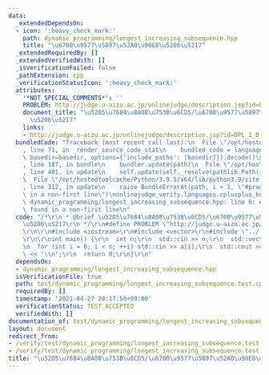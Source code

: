 ```yaml
---
data:
  _extendedDependsOn:
  - icon: ':heavy_check_mark:'
    path: dynamic_programming/longest_increasing_subsequence.hpp
    title: "\u6700\u9577\u5897\u52A0\u90E8\u5206\u5217"
  _extendedRequiredBy: []
  _extendedVerifiedWith: []
  _isVerificationFailed: false
  _pathExtension: cpp
  _verificationStatusIcon: ':heavy_check_mark:'
  attributes:
    '*NOT_SPECIAL_COMMENTS*': ''
    PROBLEM: http://judge.u-aizu.ac.jp/onlinejudge/description.jsp?id=DPL_1_D
    document_title: "\u52D5\u7684\u8A08\u753B\u6CD5/\u6700\u9577\u5897\u52A0\u90E8\
      \u5206\u5217"
    links:
    - http://judge.u-aizu.ac.jp/onlinejudge/description.jsp?id=DPL_1_D
  bundledCode: "Traceback (most recent call last):\n  File \"/opt/hostedtoolcache/Python/3.9.5/x64/lib/python3.9/site-packages/onlinejudge_verify/documentation/build.py\"\
    , line 71, in _render_source_code_stat\n    bundled_code = language.bundle(stat.path,\
    \ basedir=basedir, options={'include_paths': [basedir]}).decode()\n  File \"/opt/hostedtoolcache/Python/3.9.5/x64/lib/python3.9/site-packages/onlinejudge_verify/languages/cplusplus.py\"\
    , line 187, in bundle\n    bundler.update(path)\n  File \"/opt/hostedtoolcache/Python/3.9.5/x64/lib/python3.9/site-packages/onlinejudge_verify/languages/cplusplus_bundle.py\"\
    , line 401, in update\n    self.update(self._resolve(pathlib.Path(included), included_from=path))\n\
    \  File \"/opt/hostedtoolcache/Python/3.9.5/x64/lib/python3.9/site-packages/onlinejudge_verify/languages/cplusplus_bundle.py\"\
    , line 312, in update\n    raise BundleErrorAt(path, i + 1, \"#pragma once found\
    \ in a non-first line\")\nonlinejudge_verify.languages.cplusplus_bundle.BundleErrorAt:\
    \ dynamic_programming/longest_increasing_subsequence.hpp: line 6: #pragma once\
    \ found in a non-first line\n"
  code: "/*\r\n * @brief \u52D5\u7684\u8A08\u753B\u6CD5/\u6700\u9577\u5897\u52A0\u90E8\
    \u5206\u5217\r\n */\r\n#define PROBLEM \"http://judge.u-aizu.ac.jp/onlinejudge/description.jsp?id=DPL_1_D\"\
    \r\n\r\n#include <iostream>\r\n#include <vector>\r\n#include \"../../dynamic_programming/longest_increasing_subsequence.hpp\"\
    \r\n\r\nint main() {\r\n  int n;\r\n  std::cin >> n;\r\n  std::vector<int> a(n);\r\
    \n  for (int i = 0; i < n; ++i) std::cin >> a[i];\r\n  std::cout << longest_increasing_subsequence(a).size()\
    \ << '\\n';\r\n  return 0;\r\n}\r\n"
  dependsOn:
  - dynamic_programming/longest_increasing_subsequence.hpp
  isVerificationFile: true
  path: test/dynamic_programming/longest_increasing_subsequence.test.cpp
  requiredBy: []
  timestamp: '2021-04-27 20:17:50+09:00'
  verificationStatus: TEST_ACCEPTED
  verifiedWith: []
documentation_of: test/dynamic_programming/longest_increasing_subsequence.test.cpp
layout: document
redirect_from:
- /verify/test/dynamic_programming/longest_increasing_subsequence.test.cpp
- /verify/test/dynamic_programming/longest_increasing_subsequence.test.cpp.html
title: "\u52D5\u7684\u8A08\u753B\u6CD5/\u6700\u9577\u5897\u52A0\u90E8\u5206\u5217"
---
```


